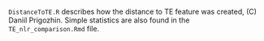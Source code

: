 `DistanceToTE.R` describes how the distance to TE feature was created, (C) Daniil Prigozhin. Simple statistics are also found in the `TE_nlr_comparison.Rmd` file. 
